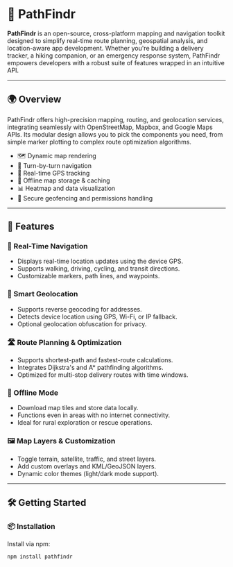 # 🧭 PathFindr

**PathFindr** is an open-source, cross-platform mapping and navigation toolkit designed to simplify real-time route planning, geospatial analysis, and location-aware app development. Whether you're building a delivery tracker, a hiking companion, or an emergency response system, PathFindr empowers developers with a robust suite of features wrapped in an intuitive API.



---

## 🌍 Overview

PathFindr offers high-precision mapping, routing, and geolocation services, integrating seamlessly with OpenStreetMap, Mapbox, and Google Maps APIs. Its modular design allows you to pick the components you need, from simple marker plotting to complex route optimization algorithms.

- 🗺️ Dynamic map rendering
- 🚗 Turn-by-turn navigation
- 📡 Real-time GPS tracking
- 🧮 Offline map storage & caching
- 📊 Heatmap and data visualization
- 🔐 Secure geofencing and permissions handling

---

## 🚀 Features

### 🧭 Real-Time Navigation

- Displays real-time location updates using the device GPS.
- Supports walking, driving, cycling, and transit directions.
- Customizable markers, path lines, and waypoints.

### 📍 Smart Geolocation

- Supports reverse geocoding for addresses.
- Detects device location using GPS, Wi-Fi, or IP fallback.
- Optional geolocation obfuscation for privacy.

### 🛣️ Route Planning & Optimization

- Supports shortest-path and fastest-route calculations.
- Integrates Dijkstra's and A* pathfinding algorithms.
- Optimized for multi-stop delivery routes with time windows.

### 📶 Offline Mode

- Download map tiles and store data locally.
- Functions even in areas with no internet connectivity.
- Ideal for rural exploration or rescue operations.

### 🖼️ Map Layers & Customization

- Toggle terrain, satellite, traffic, and street layers.
- Add custom overlays and KML/GeoJSON layers.
- Dynamic color themes (light/dark mode support).

---

## 🛠️ Getting Started

### 📦 Installation

Install via npm:

```bash
npm install pathfindr
